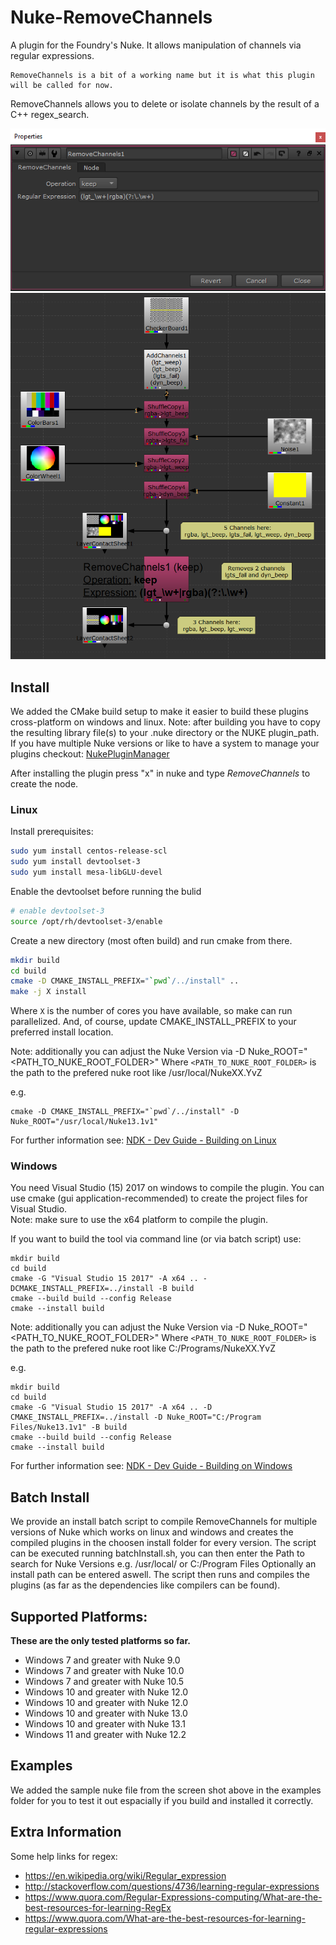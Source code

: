 # Nuke-RemoveChannels
A plugin for the Foundry's Nuke. It allows manipulation of channels via regular expressions.

    RemoveChannels is a bit of a working name but it is what this plugin will be called for now.

RemoveChannels allows you to delete or isolate channels by the result of a C++ regex_search.

![Nuke Node Properties](Images/Properties.png)  
![Nuke Node Graph example for node](Images/Node_Graph.PNG)

## Install
We added the CMake build setup to make it easier to build these plugins cross-platform on windows and linux. 
Note: after building you have to copy the resulting library file(s) to your .nuke directory or the NUKE plugin_path.<br>
If you have multiple Nuke versions or like to have a system to manage your plugins checkout: 
<a href="https://github.com/jonassorgenfrei/NukePluginManager">NukePluginManager</a>

After installing the plugin press "x" in nuke and type <i>RemoveChannels</i> to create the node.

### Linux
Install prerequisites:

```bash
sudo yum install centos-release-scl
sudo yum install devtoolset-3
sudo yum install mesa-libGLU-devel
```

Enable the devtoolset before running the bulid
```bash
# enable devtoolset-3
source /opt/rh/devtoolset-3/enable
```

Create a new directory (most often build) and run cmake from there.

```bash
mkdir build
cd build
cmake -D CMAKE_INSTALL_PREFIX="`pwd`/../install" ..
make -j X install
```

Where ```X``` is the number of cores you have available, so make can run parallelized. And, of course, update CMAKE_INSTALL_PREFIX to your preferred install location.


Note: additionally you can adjust the Nuke Version via -D Nuke_ROOT="<PATH_TO_NUKE_ROOT_FOLDER>"
Where ```<PATH_TO_NUKE_ROOT_FOLDER>``` is the path to the prefered nuke root like /usr/local/NukeXX.YvZ

e.g.
```
cmake -D CMAKE_INSTALL_PREFIX="`pwd`/../install" -D Nuke_ROOT="/usr/local/Nuke13.1v1"
```

For further information see: <a href="https://learn.foundry.com/nuke/developers/13.2/ndkdevguide/appendixa/linux.html">NDK - Dev Guide - Building on Linux</a>

### Windows

You need Visual Studio (15) 2017 on windows to compile the plugin.
You can use cmake (gui application-recommended) to create the project files for Visual Studio.<br>
Note: make sure to use the x64 platform to compile the plugin. 

If you want to build the tool via command line (or via batch script) use:
```
mkdir build
cd build
cmake -G "Visual Studio 15 2017" -A x64 .. -DCMAKE_INSTALL_PREFIX=../install -B build
cmake --build build --config Release
cmake --install build
```

Note: additionally you can adjust the Nuke Version via -D Nuke_ROOT="<PATH_TO_NUKE_ROOT_FOLDER>"
Where ```<PATH_TO_NUKE_ROOT_FOLDER>``` is the path to the prefered nuke root like C:/Programs/NukeXX.YvZ

e.g.
```
mkdir build
cd build
cmake -G "Visual Studio 15 2017" -A x64 .. -D CMAKE_INSTALL_PREFIX=../install -D Nuke_ROOT="C:/Program Files/Nuke13.1v1" -B build
cmake --build build --config Release
cmake --install build
```
For further information see: <a href="https://learn.foundry.com/nuke/developers/13.2/ndkdevguide/appendixa/windows.html">NDK - Dev Guide - Building on Windows</a>

## Batch Install
We provide an install batch script to compile RemoveChannels for multiple versions of Nuke which works on linux and windows and 
creates the compiled plugins in the choosen install folder for every version. 
The script can be executed running batchInstall.sh, you can then enter the Path to search for Nuke Versions e.g. /usr/local/ or C:/Program Files
Optionally an install path can be entered aswell. The script then runs and compiles the plugins (as far as the dependencies like compilers can be found).

## Supported Platforms:
    
<b>These are the only tested platforms so far.</b>
* Windows 7 and greater with Nuke 9.0
* Windows 7 and greater with Nuke 10.0
* Windows 7 and greater with Nuke 10.5
* Windows 10 and greater with Nuke 12.0
* Windows 10 and greater with Nuke 12.0
* Windows 10 and greater with Nuke 13.0
* Windows 10 and greater with Nuke 13.1
* Windows 11 and greater with Nuke 12.2


## Examples
We added the sample nuke file from the screen shot above in the examples folder for you to test it out espacially if you build and installed it correctly.

## Extra Information
Some help links for regex:

*    https://en.wikipedia.org/wiki/Regular_expression
*    http://stackoverflow.com/questions/4736/learning-regular-expressions
*    https://www.quora.com/Regular-Expressions-computing/What-are-the-best-resources-for-learning-RegEx
*   https://www.quora.com/What-are-the-best-resources-for-learning-regular-expressions
